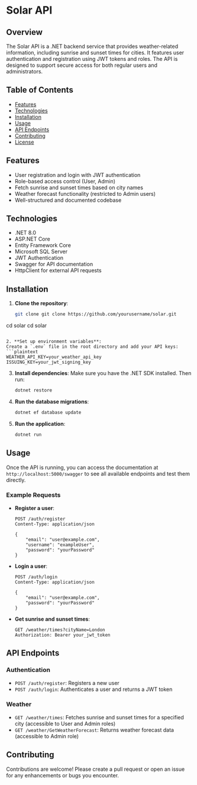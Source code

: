 # Solar API

## Overview

The Solar API is a .NET backend service that provides weather-related information, including sunrise and sunset times for cities. It features user authentication and registration using JWT tokens and roles. The API is designed to support secure access for both regular users and administrators.

## Table of Contents

- [Features](#features)
- [Technologies](#technologies)
- [Installation](#installation)
- [Usage](#usage)
- [API Endpoints](#api-endpoints)
- [Contributing](#contributing)
- [License](#license)

## Features

- User registration and login with JWT authentication
- Role-based access control (User, Admin)
- Fetch sunrise and sunset times based on city names
- Weather forecast functionality (restricted to Admin users)
- Well-structured and documented codebase

## Technologies

- .NET 8.0
- ASP.NET Core
- Entity Framework Core
- Microsoft SQL Server
- JWT Authentication
- Swagger for API documentation
- HttpClient for external API requests

## Installation

1. **Clone the repository**:
   ```bash
   git clone git clone https://github.com/yourusername/solar.git
cd solar
   cd solar
   ```

2. **Set up environment variables**:
   Create a `.env` file in the root directory and add your API keys:
   ```plaintext
   WEATHER_API_KEY=your_weather_api_key
   ISSUING_KEY=your_jwt_signing_key
   ```

3. **Install dependencies**:
   Make sure you have the .NET SDK installed. Then run:
   ```bash
   dotnet restore
   ```

4. **Run the database migrations**:
   ```bash
   dotnet ef database update
   ```

5. **Run the application**:
   ```bash
   dotnet run
   ```

## Usage

Once the API is running, you can access the documentation at `http://localhost:5000/swagger` to see all available endpoints and test them directly.

### Example Requests

- **Register a user**:
  ```http
  POST /auth/register
  Content-Type: application/json

  {
      "email": "user@example.com",
      "username": "exampleUser",
      "password": "yourPassword"
  }
  ```

- **Login a user**:
  ```http
  POST /auth/login
  Content-Type: application/json

  {
      "email": "user@example.com",
      "password": "yourPassword"
  }
  ```

- **Get sunrise and sunset times**:
  ```http
  GET /weather/times?cityName=London
  Authorization: Bearer your_jwt_token
  ```

## API Endpoints

### Authentication

- `POST /auth/register`: Registers a new user
- `POST /auth/login`: Authenticates a user and returns a JWT token

### Weather

- `GET /weather/times`: Fetches sunrise and sunset times for a specified city (accessible to User and Admin roles)
- `GET /weather/GetWeatherForecast`: Returns weather forecast data (accessible to Admin role)

## Contributing

Contributions are welcome! Please create a pull request or open an issue for any enhancements or bugs you encounter.


